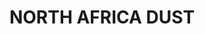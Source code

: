 ---
layout: product
title: "NORTH AFRICA DUST"
price: "500" 
desc: "Pigment"
img_path: "/assets/img/A.MIG-3003.jpg"
brand: "AMMO"
available: true
special_offer: false
new: true
soon: false
cat: "060000"
subcat: "060700"
subsubcat: "00"
sifra: "A.MIG-3003"
popular: false
---